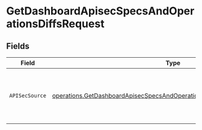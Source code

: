 # GetDashboardApisecSpecsAndOperationsDiffsRequest


## Fields

| Field                                                                                                                                                                           | Type                                                                                                                                                                            | Required                                                                                                                                                                        | Description                                                                                                                                                                     |
| ------------------------------------------------------------------------------------------------------------------------------------------------------------------------------- | ------------------------------------------------------------------------------------------------------------------------------------------------------------------------------- | ------------------------------------------------------------------------------------------------------------------------------------------------------------------------------- | ------------------------------------------------------------------------------------------------------------------------------------------------------------------------------- |
| `APISecSource`                                                                                                                                                                  | [operations.GetDashboardApisecSpecsAndOperationsDiffsQueryParamAPISecSource](../../../pkg/models/operations/getdashboardapisecspecsandoperationsdiffsqueryparamapisecsource.md) | :heavy_check_mark:                                                                                                                                                              | source filter. an enum representing the source of the APIs service in scope                                                                                                     |